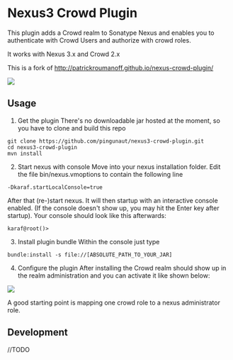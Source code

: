 Nexus3 Crowd Plugin
==================

This plugin adds a Crowd realm to Sonatype Nexus and enables you to authenticate with Crowd Users and authorize with crowd roles.

It works with Nexus 3.x and Crowd 2.x

This is a fork of http://patrickroumanoff.github.io/nexus-crowd-plugin/

<a href='http://ci.pingunaut.com/job/nexus3-crowd-plugin/'><img src='http://ci.pingunaut.com/buildStatus/icon?job=nexus3-crowd-plugin'></a>

Usage
-
1. Get the plugin 
  There's no downloadable jar hosted at the moment, so you have to clone and build this repo
  ```
  git clone https://github.com/pingunaut/nexus3-crowd-plugin.git
  cd nexus3-crowd-plugin
  mvn install
  ```
  
2. Start nexus with console
  Move into your nexus installation folder. Edit the file bin/nexus.vmoptions to contain the following line
  ```
  -Dkaraf.startLocalConsole=true
  ```
  After that (re-)start nexus. It will then startup with an interactive console enabled. (If the console doesn't show up, you may hit the Enter key after startup).
  Your console should look like this afterwards:
  ```
  karaf@root()> 
  ```
  
3. Install plugin bundle
  Within the console just type
  ```
  bundle:install -s file://[ABSOLUTE_PATH_TO_YOUR_JAR]
  ```
  
4. Configure the plugin
  After installing the Crowd realm should show up in the realm administration and you can activate it like shown below:
  <img src='https://sec.pingunaut.com/wp-content/uploads/2016/05/nexus_crowd.png'>

  A good starting point is mapping one crowd role to a nexus administrator role.
  
  
Development
-

//TODO
